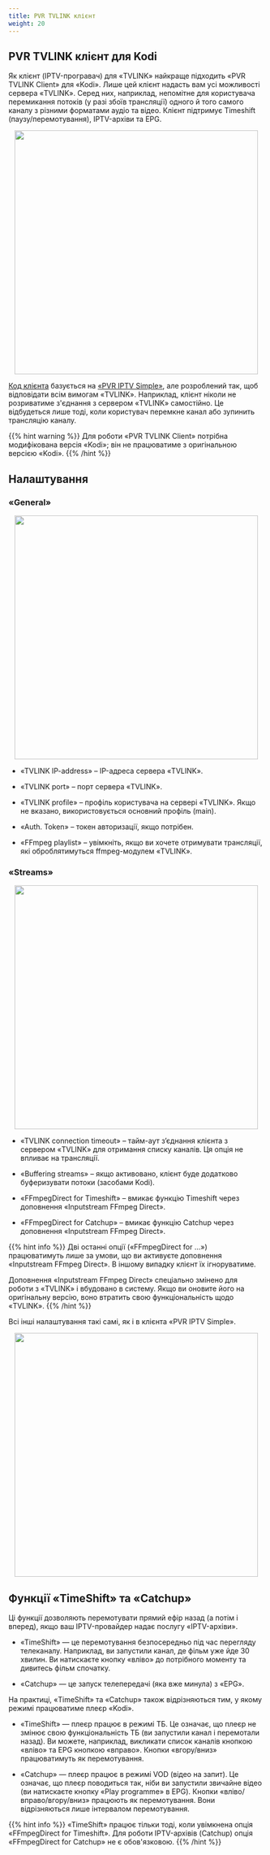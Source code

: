 ```yaml
---
title: PVR TVLINK клієнт
weight: 20
---
```


## PVR TVLINK клієнт для Kodi

Як клієнт (IPTV-програвач) для «TVLINK» найкраще підходить «PVR TVLINK Client» для «Kodi».
Лише цей клієнт надасть вам усі можливості сервера «TVLINK».
Серед них, наприклад, непомітне для користувача перемикання потоків (у разі збоїв трансляції) одного й того самого каналу з різними форматами аудіо та відео.
Клієнт підтримує Timeshift (паузу/перемотування), IPTV-архіви та EPG.

<p align="center">
  <a href="/tvlink/pvr-client/01.png"><img src="/tvlink/pvr-client/01.png" width="480"/></a>
</p>

<a target='_blank' href="https://github.com/AlexELEC/pvr.tvlink">Код клієнта</a> базується на <a target='_blank' href="https://github.com/kodi-pvr/pvr.iptvsimple">«PVR IPTV Simple»</a>,
але розроблений так, щоб відповідати всім вимогам «TVLINK».
Наприклад, клієнт ніколи не розриватиме з'єднання з сервером «TVLINK» самостійно.
Це відбудеться лише тоді, коли користувач перемкне канал або зупинить трансляцію каналу.

{{% hint warning %}}
Для роботи «PVR TVLINK Client» потрібна модифікована версія «Kodi»; він не працюватиме з оригінальною версією «Kodi».
{{% /hint %}}

## Налаштування

### «General»

<p align="center">
  <a href="/tvlink/pvr-client/02.png"><img src="/tvlink/pvr-client/02.png" width="480"/></a>
</p>

+ «TVLINK IP-address» – IP-адреса сервера «TVLINK».
+ «TVLINK port» – порт сервера «TVLINK».
+ «TVLINK profile» – профіль користувача на сервері «TVLINK». Якщо не вказано, використовується основний профіль (main).
+ «Auth. Token» – токен авторизації, якщо потрібен.

+ «FFmpeg playlist» – увімкніть, якщо ви хочете отримувати трансляції, які оброблятимуться ffmpeg-модулем «TVLINK».

### «Streams»

<p align="center">
  <a href="/tvlink/pvr-client/03.png"><img src="/tvlink/pvr-client/03.png" width="480"/></a>
</p>

+ «TVLINK connection timeout» – тайм-аут з’єднання клієнта з сервером «TVLINK» для отримання списку каналів. Ця опція не впливає на трансляції.

+ «Buffering streams» – якщо активовано, клієнт буде додатково буферизувати потоки (засобами Kodi).

+ «FFmpegDirect for Timeshift» – вмикає функцію Timeshift через доповнення «Inputstream FFmpeg Direct».

+ «FFmpegDirect for Catchup» – вмикає функцію Catchup через доповнення «Inputstream FFmpeg Direct».

{{% hint info %}}
Дві останні опції («FFmpegDirect for ...») працюватимуть лише за умови, що ви активуєте доповнення «Inputstream FFmpeg Direct».
В іншому випадку клієнт їх ігноруватиме.

Доповнення «Inputstream FFmpeg Direct» спеціально змінено для роботи з «TVLINK» і вбудовано в систему.
Якщо ви оновите його на оригінальну версію, воно втратить свою функціональність щодо «TVLINK».
{{% /hint %}}

Всі інші налаштування такі самі, як і в клієнта «PVR IPTV Simple».

<p align="center">
  <a href="/tvlink/pvr-client/04.png"><img src="/tvlink/pvr-client/04.png" width="480"/></a>
</p>

## Функції «TimeShift» та «Catchup»

Ці функції дозволяють перемотувати прямий ефір назад (а потім і вперед), якщо ваш IPTV-провайдер надає послугу «IPTV-архіви».

+ «TimeShift» — це перемотування безпосередньо під час перегляду телеканалу. Наприклад, ви запустили канал, де фільм уже йде 30 хвилин.
Ви натискаєте кнопку «вліво» до потрібного моменту та дивитесь фільм спочатку.

+ «Catchup» — це запуск телепередачі (яка вже минула) з «EPG».

На практиці, «TimeShift» та «Catchup» також відрізняються тим, у якому режимі працюватиме плеєр «Kodi».

+ «TimeShift» — плеєр працює в режимі ТБ. Це означає, що плеєр не змінює свою функціональність ТБ (ви запустили канал і перемотали назад).
Ви можете, наприклад, викликати список каналів кнопкою «вліво» та EPG кнопкою «вправо». Кнопки «вгору/вниз» працюватимуть як перемотування.

+ «Catchup» — плеєр працює в режимі VOD (відео на запит). Це означає, що плеєр поводиться так, ніби ви запустили звичайне відео (ви натискаєте кнопку «Play programme» в EPG).
Кнопки «вліво/вправо/вгору/вниз» працюють як перемотування. Вони відрізняються лише інтервалом перемотування.

{{% hint info %}}
«TimeShift» працює тільки тоді, коли увімкнена опція «FFmpegDirect for Timeshift». Для роботи IPTV-архівів (Catchup) опція «FFmpegDirect for Catchup» не є обов'язковою.
{{% /hint %}}

